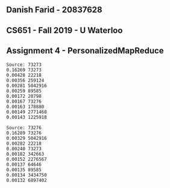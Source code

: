 ## Danish Farid - 20837628

## CS651 - Fall 2019 - U Waterloo
## Assignment 4 - PersonalizedMapReduce


    Source: 73273
    0.16269 73273
    0.00428 22218
    0.00356 259124
    0.00281 5042916
    0.00259 89585
    0.00172 20798
    0.00167 73276
    0.00163 178880
    0.00149 2771468
    0.00143 1225918
    
    Source: 73276
    0.16289 73276
    0.00329 5042916
    0.00282 22218
    0.00240 73273
    0.00182 342663
    0.00152 2276567
    0.00137 64646
    0.00135 89585
    0.00134 3434750
    0.00132 6897402
